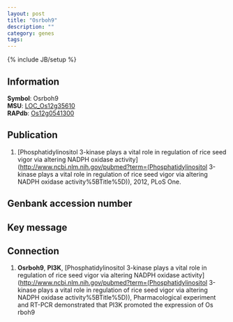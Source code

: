 ```yaml
---
layout: post
title: "Osrboh9"
description: ""
category: genes
tags: 
---
```

{% include JB/setup %}

## Information
__Symbol__: Osrboh9  
__MSU__: [LOC_Os12g35610](http://rice.plantbiology.msu.edu/cgi-bin/ORF_infopage.cgi?orf=LOC_Os12g35610)  
__RAPdb__: [Os12g0541300](http://rapdb.dna.affrc.go.jp/viewer/gbrowse_details/irgsp1?name=Os12g0541300)  

## Publication
1. [Phosphatidylinositol 3-kinase plays a vital role in regulation of rice seed vigor via altering NADPH oxidase activity](http://www.ncbi.nlm.nih.gov/pubmed?term=(Phosphatidylinositol 3-kinase plays a vital role in regulation of rice seed vigor via altering NADPH oxidase activity%5BTitle%5D)), 2012, PLoS One.

## Genbank accession number

## Key message

## Connection
1. __Osrboh9__, __PI3K__, [Phosphatidylinositol 3-kinase plays a vital role in regulation of rice seed vigor via altering NADPH oxidase activity](http://www.ncbi.nlm.nih.gov/pubmed?term=(Phosphatidylinositol 3-kinase plays a vital role in regulation of rice seed vigor via altering NADPH oxidase activity%5BTitle%5D)),  Pharmacological experiment and RT-PCR demonstrated that PI3K promoted the expression of Os rboh9



